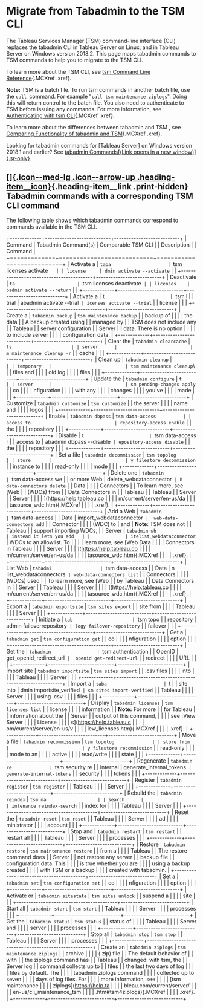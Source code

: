 

Migrate from Tabadmin to the TSM CLI
====================================
The Tableau Services Manager (TSM) command-line interface (CLI) replaces
the tabadmin CLI in Tableau Server on Linux, and in Tableau Server on
Windows version 2018.2. This page maps tabadmin commands to TSM commands
to help you to migrate to the TSM CLI.

To learn more about the TSM CLI, see [tsm Command Line
Reference](https://help.tableau.com/current/server/en-us/tsm.htm){.MCXref
.xref}.

**Note:** TSM is a batch file. To run tsm commands in another batch
file, use the `call `command. For example
\"`call tsm maintenance ziplogs`\". Doing this will return control to
the batch file. You also need to authenticate to TSM before issuing any
commands. For more information, see [Authenticating with tsm
CLI](https://help.tableau.com/current/server/en-us/tsm.htm#Authenti){.MCXref
.xref}.

To learn more about the differences between tabadmin and TSM , see
[Comparing Functionality of tabadmin and
TSM](https://help.tableau.com/current/server/en-us/tabadmin-to-tsm.htm){.MCXref
.xref}.

Looking for tabadmin commands for [Tableau
Server] on Windows version 2018.1 and earlier?
See [tabadmin Commands[(Link opens in a new
window)]{.sr-only}](https://help.tableau.com/current/server/en-us/tabadmin_cmd.htm "Opens topic in a new browser tab").

<div>

[[]{.icon--med-lg .icon--arrow-up .heading-item__icon}](https://help.tableau.com/current/server/en-us/tabadmin_to_tsm_cli.htm#){.heading-item__link .print-hidden} Tabadmin commands with a corresponding TSM CLI command
-------------------------------------------------------------------------------------------------------------------------------------------------------------------------------------------------------------------------

</div>

The following table shows which tabadmin commands correspond to commands
available in the TSM CLI.

+-------------+---------------------------+---------------------------+
| Command     | Tabadmin Command(s)       | Comparable TSM CLI        |
| Description |                           | Command                   |
+=============+===========================+===========================+
| Activate a  | `taba                     | `tsm licenses activate`   |
| license     | dmin activate --activate` |                           |
+-------------+---------------------------+---------------------------+
| Deactivate  | `ta                       | `tsm licenses deactivate` |
| licenses    | badmin activate --return` |                           |
+-------------+---------------------------+---------------------------+
| Activate a  | `t                        | `tsm l                    |
| trial       | abadmin activate --trial` | icenses activate --trial` |
| license     |                           |                           |
+-------------+---------------------------+---------------------------+
| Create a    | `tabadmin backup`         | `tsm maintenance backup`  |
| backup of   |                           |                           |
| the data    |                           | A backup created using    |
| managed by  |                           | TSM does not include any  |
| Tableau     |                           | server configuration      |
| Server      |                           | data. There is no option  |
|             |                           | to include server         |
|             |                           | configuration data.       |
+-------------+---------------------------+---------------------------+
| Clear the   | `tabadmin clearcache`     | ` ts                      |
| server      |                           | m maintenance cleanup -r` |
| cache       |                           |                           |
+-------------+---------------------------+---------------------------+
| Clean up    | `tabadmin cleanup`        | `                         |
| temporary   |                           | tsm maintenance cleanup`\ |
| files and   |                           |                           |
| old log     |                           |                           |
| files       |                           |                           |
+-------------+---------------------------+---------------------------+
| Update the  | `tabadmin configure`      | `t                        |
| server      |                           | sm pending-changes apply` |
| co          |                           |                           |
| nfiguration |                           |                           |
| with any    |                           |                           |
| changes     |                           |                           |
| you\'ve     |                           |                           |
| made        |                           |                           |
+-------------+---------------------------+---------------------------+
| Customize   | `tabadmin customize`      | `tsm customize`           |
| the server  |                           |                           |
| name and    |                           |                           |
| logos       |                           |                           |
+-------------+---------------------------+---------------------------+
| Enable      | `tabadmin dbpass`         | `tsm data-access          |
| access to   |                           | repository-access enable` |
| the         |                           |                           |
| repository  |                           |                           |
+-------------+---------------------------+---------------------------+
| Disable     | `t                        | `tsm data-access r        |
| access to   | abadmin dbpass --disable` | epository-access disable` |
| the         |                           |                           |
| repository  |                           |                           |
+-------------+---------------------------+---------------------------+
| Set a file  | `tabadmin decommission`   | `tsm topolog              |
| store       |                           | y filestore decommission` |
| instance to |                           |                           |
| read-only   |                           |                           |
| mode        |                           |                           |
+-------------+---------------------------+---------------------------+
| Delete one  | `tabadmin                 | `tsm data-access we       |
| or more Web |  delete_webdataconnector` | b-data-connectors delete` |
| Data        |                           |                           |
| Connectors  |                           | To learn more, see [Web   |
| (WDCs) from |                           | Data Connectors in        |
| Tableau     |                           | Tableau                   |
| Server      |                           | Server                    |
|             |                           | ](https://help.tableau.co |
|             |                           | m/current/server/en-us/da |
|             |                           | tasource_wdc.htm){.MCXref |
|             |                           | .xref}.                   |
+-------------+---------------------------+---------------------------+
| Add a Web   | `tabadmin                 | `tsm data-access          |
| Data        |  import_webdataconnector` |  web-data-connectors add` |
| Connector   |                           |                           |
| (WDC) to    | and                       | **Note**: TSM does not    |
| Tableau     |                           | support importing WDCs,   |
| Server      | `tabadmin wh              | instead it lets you add   |
|             | itelist_webdataconnector` | WDCs to an allowlist. To  |
|             |                           | learn more, see [Web Data |
|             |                           | Connectors in Tableau     |
|             |                           | Server                    |
|             |                           | ](https://help.tableau.co |
|             |                           | m/current/server/en-us/da |
|             |                           | tasource_wdc.htm){.MCXref |
|             |                           | .xref}.                   |
+-------------+---------------------------+---------------------------+
| List Web    | `tabadmi                  | `tsm data-access          |
| Data        | n list_webdataconnectors` | web-data-connectors list` |
| Connectors  |                           |                           |
| (WDCs) used |                           | To learn more, see [Web   |
| by Tableau  |                           | Data Connectors in        |
| Server      |                           | Tableau                   |
|             |                           | Server                    |
|             |                           | ](https://help.tableau.co |
|             |                           | m/current/server/en-us/da |
|             |                           | tasource_wdc.htm){.MCXref |
|             |                           | .xref}.                   |
+-------------+---------------------------+---------------------------+
| Export a    | `tabadmin exportsite`     | `tsm sites export`        |
| site from   |                           |                           |
| Tableau     |                           |                           |
| Server      |                           |                           |
+-------------+---------------------------+---------------------------+
| Initiate a  | `tab                      | `tsm topo                 |
| repository  | admin failoverrepository` | logy failover-repository` |
| failover    |                           |                           |
+-------------+---------------------------+---------------------------+
| Get a       | `tabadmin get`            | `tsm configuration get`   |
| co          |                           |                           |
| nfiguration |                           |                           |
| option      |                           |                           |
+-------------+---------------------------+---------------------------+
| Get the     | `tabadmin                 | `tsm authentication       |
| OpenID      |  get_openid_redirect_url` |  openid get-redirect-url` |
| redirect    |                           |                           |
| URL         |                           |                           |
+-------------+---------------------------+---------------------------+
| Import site | `tabadmin importsite`     | `tsm sites import`        |
| .csv files  |                           |                           |
| into        |                           |                           |
| Tableau     |                           |                           |
| Server      |                           |                           |
+-------------+---------------------------+---------------------------+
| Import a    | `taba                     | `t                        |
| site into   | dmin importsite_verified` | sm sites import-verified` |
| Tableau     |                           |                           |
| Server      |                           |                           |
| using .csv  |                           |                           |
| files       |                           |                           |
+-------------+---------------------------+---------------------------+
| Display     | `tabadmin licenses`       | `tsm licenses list`       |
| license     |                           |                           |
| information |                           | **Note:** For more        |
| for Tableau |                           | information about the     |
| Server      |                           | output of this command,   |
|             |                           | see [View Server          |
|             |                           | License                   |
|             |                           | s](https://help.tableau.c |
|             |                           | om/current/server/en-us/v |
|             |                           | iew_licenses.htm){.MCXref |
|             |                           | .xref}.                   |
+-------------+---------------------------+---------------------------+
| Move a file | `tabadmin recommission`   | `tsm topolog              |
| store from  |                           | y filestore recommission` |
| read-only   |                           |                           |
| mode to an  |                           |                           |
| active      |                           |                           |
| read/write  |                           |                           |
| state       |                           |                           |
+-------------+---------------------------+---------------------------+
| Regenerate  | `tabadmin re              | `tsm security re          |
| internal    | generate_internal_tokens` | generate-internal-tokens` |
| security    |                           |                           |
| tokens      |                           |                           |
+-------------+---------------------------+---------------------------+
| Register    | `tabadmin register`       | `tsm register`            |
| Tableau     |                           |                           |
| Server      |                           |                           |
+-------------+---------------------------+---------------------------+
| Rebuild the | `tabadmin reindex`        | `tsm ma                   |
| search      |                           | intenance reindex-search` |
| index for   |                           |                           |
| Tableau     |                           |                           |
| Server      |                           |                           |
+-------------+---------------------------+---------------------------+
| Reset the   | `tabadmin reset`          | `tsm reset`               |
| Tableau     |                           |                           |
| Server      |                           |                           |
| ad          |                           |                           |
| ministrator |                           |                           |
| account     |                           |                           |
+-------------+---------------------------+---------------------------+
| Stop and    | `tabadmin restart`        | `tsm restart`             |
| restart all |                           |                           |
| Tableau     |                           |                           |
| Server      |                           |                           |
| processes   |                           |                           |
+-------------+---------------------------+---------------------------+
| Restore     | `tabadmin restore`        | `tsm maintenance restore` |
| from a      |                           |                           |
| Tableau     |                           | The restore command does  |
| Server      |                           | not restore any server    |
| backup file |                           | configuration data. This  |
|             |                           | is true whether you are   |
|             |                           | using a backup created    |
|             |                           | with TSM or a backup      |
|             |                           | created with tabadmin.    |
+-------------+---------------------------+---------------------------+
| Set a       | `tabadmin set`            | `tsm configuration set`   |
| co          |                           |                           |
| nfiguration |                           |                           |
| option      |                           |                           |
+-------------+---------------------------+---------------------------+
| Activate or | `tabadmin sitestate`      | `tsm sites unlock`        |
| suspend a   |                           |                           |
| site        |                           |                           |
+-------------+---------------------------+---------------------------+
| Start all   | `tabadmin start`          | `tsm start`               |
| Tableau     |                           |                           |
| Server      |                           |                           |
| processes   |                           |                           |
+-------------+---------------------------+---------------------------+
| Get the     | `tabadmin status`         | `tsm status`              |
| status of   |                           |                           |
| Tableau     |                           |                           |
| Server and  |                           |                           |
| server      |                           |                           |
| processes   |                           |                           |
+-------------+---------------------------+---------------------------+
| Stop all    | `tabadmin stop`           | `tsm stop`                |
| Tableau     |                           |                           |
| Server      |                           |                           |
| processes   |                           |                           |
+-------------+---------------------------+---------------------------+
| Create an   | `tabadmin ziplogs`        | `tsm maintenance ziplogs` |
| archive     |                           |                           |
| (.zip) file |                           | The default behavior of   |
| with        |                           | the ziplogs command has   |
| Tableau     |                           | changed: with tsm, the    |
| Server log  |                           | command collects up to    |
| files       |                           | the last two days of log  |
|             |                           | files by default. The     |
|             |                           | tabadmin ziplogs command  |
|             |                           | collected up to seven     |
|             |                           | days of log files. For    |
|             |                           | more information, see     |
|             |                           | [tsm maintenance          |
|             |                           | ziplogs](https://help.ta  |
|             |                           | bleau.com/current/server/ |
|             |                           | en-us/cli_maintenance_tsm |
|             |                           | .htm#tsm4ziplogs){.MCXref |
|             |                           | .xref}.                   |
+-------------+---------------------------+---------------------------+

